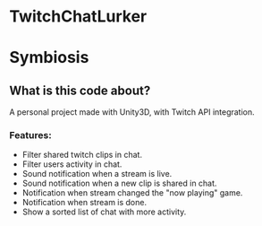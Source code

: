 # TwitchChatLurker
# Symbiosis

## What is this code about?
A personal project made with Unity3D, with Twitch API integration.

### Features:
* Filter shared twitch clips in chat.
* Filter users activity in chat.
* Sound notification when a stream is live.
* Sound notification when a new clip is shared in chat.
* Notification when stream changed the "now playing" game.
* Notification when stream is done.
* Show a sorted list of chat with more activity.
